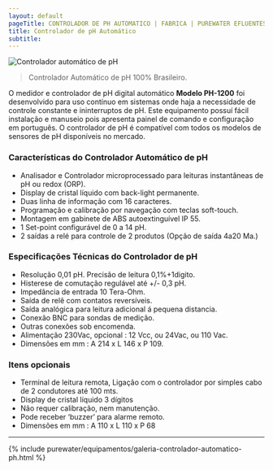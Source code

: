 ```yaml
---
layout: default
pageTitle: CONTROLADOR DE PH AUTOMATICO | FABRICA | PUREWATER EFLUENTES
title: Controlador de pH Automático
subtitle: 
---
```


<img class="img-responsive pull-right" style="max-width: 70%;" src="../../website/images/controlador-automatico-ph-purewater.jpg" alt="Controlador automático de pH">

> Controlador Automático de pH 100% Brasileiro.

O medidor e controlador de pH digital automático **Modelo PH-1200** foi desenvolvido para uso contínuo em sistemas onde haja a necessidade de controle constante e ininterruptos de pH.
Este equipamento possuí fácil instalação e manuseio pois apresenta painel de comando e configuração em português.
O controlador de pH é compatível com todos os modelos de sensores de pH disponíveis no mercado.

### **Características do Controlador Automático de pH**

- Analisador e Controlador microprocessado para leituras instantâneas de pH ou redox (ORP).
- Display de cristal líquido com back-light permanente.
- Duas linha de informação com 16 caracteres.
- Programação e calibração por navegação com teclas soft-touch.
- Montagem em gabinete de ABS autoextinguível IP 55.
- 1 Set-point configurável de 0 a 14 pH.
- 2 saídas a relé para controle de 2 produtos (Opção de saída 4a20 Ma.)
 
### **Especificações Técnicas do Controlador de pH**

- Resolução 0,01 pH. Precisão de leitura 0,1%+1digito.
- Histerese de comutação regulável até +/- 0,3 pH.
- Impedância de entrada 10 Tera-Ohm.
- Saída de relê com contatos reversíveis.
- Saída analógica para leitura adicional á pequena distancia.
- Conexão BNC para sondas de medição.
- Outras conexões sob encomenda.
- Alimentação 230Vac, opcional : 12 Vcc, ou 24Vac, ou 110 Vac.
- Dimensões em mm : A 214 x L 146 x P 109.
 
### **Itens opcionais**

- Terminal de leitura remota, Ligação com o controlador por simples cabo de 2 condutores até 100 mts.
- Display de cristal líquido 3 dígitos
- Não requer calibração, nem manutenção.
- Pode receber ‘buzzer’ para alarme remoto.
- Dimensões em mm : A 110 x L 110 x P 68

---

{% include purewater/equipamentos/galeria-controlador-automatico-ph.html %}


